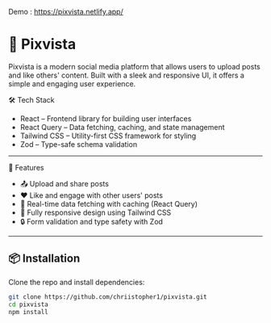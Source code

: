 Demo : https://pixvista.netlify.app/ 

# 📸 Pixvista

Pixvista is a modern social media platform that allows users to upload posts and like others' content. Built with a sleek and responsive UI, it offers a simple and engaging user experience.

 🛠 Tech Stack

- React – Frontend library for building user interfaces
- React Query – Data fetching, caching, and state management
- Tailwind CSS – Utility-first CSS framework for styling
- Zod – Type-safe schema validation

---

 🚀 Features

- 📤 Upload and share posts
- ❤️ Like and engage with other users' posts
- 🔄 Real-time data fetching with caching (React Query)
- 📱 Fully responsive design using Tailwind CSS
- 🔒 Form validation and type safety with Zod

---

## 📦 Installation

Clone the repo and install dependencies:

```bash
git clone https://github.com/chriistopher1/pixvista.git
cd pixvista
npm install
